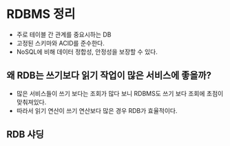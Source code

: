 # RDBMS 정리

- 주로 테이블 간 관계를 중요시하는 DB
- 고정된 스키마와 ACID를 준수한다.
- NoSQL에 비해 데이터 정합성, 안정성을 보장할 수 있다.

## 왜 RDB는 쓰기보다 읽기 작업이 많은 서비스에 좋을까?

- 많은 서비스들이 쓰기 보다는 조회가 많다 보니 RDBMS도 쓰기 보다 조회에 초점이 맞춰져있다.
- 따라서 읽기 연산이 쓰기 연산보다 많은 경우 RDB가 효율적이다.

## RDB 샤딩
